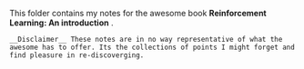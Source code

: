 This folder contains my notes for the awesome book __Reinforcement Learning: An introduction__ . 

``` 
__Disclaimer__ These notes are in no way representative of what the awesome has to offer. Its the collections of points I might forget and find pleasure in re-discoverging.
```
